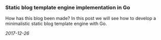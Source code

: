 ### Static blog template engine implementation in Go
How has this blog been made? In this post we will see how to develop a minimalistic static blog template engine with Go.

*2017-12-26*

